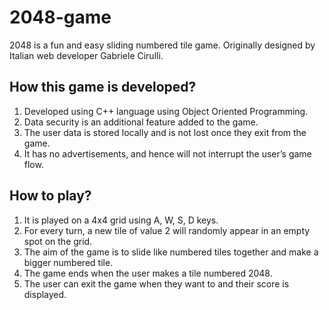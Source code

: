 # 2048-game

2048 is a fun and easy sliding numbered tile game. Originally designed by Italian web developer Gabriele Cirulli.

## How this game is developed?

1. Developed using C++ language using Object Oriented Programming.
2. Data security is an additional feature added to the game.
3. The user data is stored locally and is not lost once they exit from the game.
4. It has no advertisements, and hence will not interrupt the user’s game flow.

## How to play?

1. It is played on a 4x4 grid using A, W, S, D keys. 
2. For every turn, a new tile of value 2 will randomly appear in an empty spot on the grid. 
3. The aim of the game is to slide like numbered tiles together and make a bigger numbered tile. 
4. The game ends when the user makes a tile numbered 2048.
5. The user can exit the game when they want to and their score is displayed.
